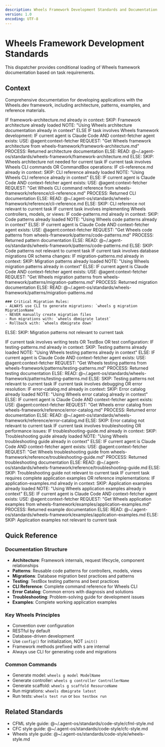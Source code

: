 ```yaml
---
description: Wheels Framework Development Standards and Documentation
version: 1.0
encoding: UTF-8
---
```


# Wheels Framework Development Standards

This dispatcher provides conditional loading of Wheels framework documentation based on task requirements.

## Context

Comprehensive documentation for developing applications with the Wheels.dev framework, including architecture, patterns, examples, and reference materials.

<conditional-block context-check="wheels-architecture">
IF framework-architecture.md already in context:
  SKIP: Framework architecture already loaded
  NOTE: "Using Wheels architecture documentation already in context"
ELSE IF task involves Wheels framework development:
  <context_fetcher_strategy>
    IF current agent is Claude Code AND context-fetcher agent exists:
      USE: @agent:context-fetcher
      REQUEST: "Get Wheels framework architecture from wheels-framework/framework-architecture.md"
      PROCESS: Returned architecture documentation
    ELSE:
      READ: @~/.agent-os/standards/wheels-framework/framework-architecture.md
  </context_fetcher_strategy>
ELSE:
  SKIP: Wheels architecture not needed for current task
</conditional-block>

<conditional-block task-condition="wheels-cli" context-check="cli-reference">
IF current task involves Wheels CLI commands OR CommandBox operations:
  IF cli-reference.md already in context:
    SKIP: CLI reference already loaded
    NOTE: "Using Wheels CLI reference already in context"
  ELSE:
    <context_fetcher_strategy>
      IF current agent is Claude Code AND context-fetcher agent exists:
        USE: @agent:context-fetcher
        REQUEST: "Get Wheels CLI command reference from wheels-framework/reference/cli-reference.md"
        PROCESS: Returned CLI documentation
      ELSE:
        READ: @~/.agent-os/standards/wheels-framework/reference/cli-reference.md
    </context_fetcher_strategy>
ELSE:
  SKIP: CLI reference not relevant to current task
</conditional-block>

<conditional-block task-condition="wheels-patterns" context-check="code-patterns">
IF current task involves implementing Wheels controllers, models, or views:
  IF code-patterns.md already in context:
    SKIP: Code patterns already loaded
    NOTE: "Using Wheels code patterns already in context"
  ELSE:
    <context_fetcher_strategy>
      IF current agent is Claude Code AND context-fetcher agent exists:
        USE: @agent:context-fetcher
        REQUEST: "Get Wheels code patterns from wheels-framework/patterns/code-patterns.md"
        PROCESS: Returned pattern documentation
      ELSE:
        READ: @~/.agent-os/standards/wheels-framework/patterns/code-patterns.md
    </context_fetcher_strategy>
ELSE:
  SKIP: Code patterns not relevant to current task
</conditional-block>

<conditional-block task-condition="wheels-migrations" context-check="migration-patterns">
IF current task involves database migrations OR schema changes:
  IF migration-patterns.md already in context:
    SKIP: Migration patterns already loaded
    NOTE: "Using Wheels migration patterns already in context"
  ELSE:
    <context_fetcher_strategy>
      IF current agent is Claude Code AND context-fetcher agent exists:
        USE: @agent:context-fetcher
        REQUEST: "Get Wheels migration patterns from wheels-framework/patterns/migration-patterns.md"
        PROCESS: Returned migration documentation
      ELSE:
        READ: @~/.agent-os/standards/wheels-framework/patterns/migration-patterns.md
    </context_fetcher_strategy>
    
    ### Critical Migration Rules:
    - ALWAYS use CLI to generate migrations: `wheels g migration MigrationName`
    - NEVER manually create migration files
    - Run migrations with: `wheels dbmigrate latest`
    - Rollback with: `wheels dbmigrate down`
ELSE:
  SKIP: Migration patterns not relevant to current task
</conditional-block>

<conditional-block task-condition="wheels-testing" context-check="testing-patterns">
IF current task involves writing tests OR TestBox OR test configuration:
  IF testing-patterns.md already in context:
    SKIP: Testing patterns already loaded
    NOTE: "Using Wheels testing patterns already in context"
  ELSE:
    <context_fetcher_strategy>
      IF current agent is Claude Code AND context-fetcher agent exists:
        USE: @agent:context-fetcher
        REQUEST: "Get Wheels testing patterns from wheels-framework/patterns/testing-patterns.md"
        PROCESS: Returned testing documentation
      ELSE:
        READ: @~/.agent-os/standards/wheels-framework/patterns/testing-patterns.md
    </context_fetcher_strategy>
ELSE:
  SKIP: Testing patterns not relevant to current task
</conditional-block>

<conditional-block task-condition="wheels-errors" context-check="error-catalog">
IF current task involves debugging OR error resolution:
  IF error-catalog.md already in context:
    SKIP: Error catalog already loaded
    NOTE: "Using Wheels error catalog already in context"
  ELSE:
    <context_fetcher_strategy>
      IF current agent is Claude Code AND context-fetcher agent exists:
        USE: @agent:context-fetcher
        REQUEST: "Get Wheels error catalog from wheels-framework/reference/error-catalog.md"
        PROCESS: Returned error documentation
      ELSE:
        READ: @~/.agent-os/standards/wheels-framework/reference/error-catalog.md
    </context_fetcher_strategy>
ELSE:
  SKIP: Error catalog not relevant to current task
</conditional-block>

<conditional-block task-condition="wheels-troubleshooting" context-check="troubleshooting-guide">
IF current task involves troubleshooting OR performance issues:
  IF troubleshooting-guide.md already in context:
    SKIP: Troubleshooting guide already loaded
    NOTE: "Using Wheels troubleshooting guide already in context"
  ELSE:
    <context_fetcher_strategy>
      IF current agent is Claude Code AND context-fetcher agent exists:
        USE: @agent:context-fetcher
        REQUEST: "Get Wheels troubleshooting guide from wheels-framework/reference/troubleshooting-guide.md"
        PROCESS: Returned troubleshooting documentation
      ELSE:
        READ: @~/.agent-os/standards/wheels-framework/reference/troubleshooting-guide.md
    </context_fetcher_strategy>
ELSE:
  SKIP: Troubleshooting guide not relevant to current task
</conditional-block>

<conditional-block task-condition="wheels-examples" context-check="application-examples">
IF current task requires complete application examples OR reference implementations:
  IF application-examples.md already in context:
    SKIP: Application examples already loaded
    NOTE: "Using Wheels application examples already in context"
  ELSE:
    <context_fetcher_strategy>
      IF current agent is Claude Code AND context-fetcher agent exists:
        USE: @agent:context-fetcher
        REQUEST: "Get Wheels application examples from wheels-framework/examples/application-examples.md"
        PROCESS: Returned example documentation
      ELSE:
        READ: @~/.agent-os/standards/wheels-framework/examples/application-examples.md
    </context_fetcher_strategy>
ELSE:
  SKIP: Application examples not relevant to current task
</conditional-block>

## Quick Reference

### Documentation Structure
- **Architecture**: Framework internals, request lifecycle, component relationships
- **Patterns**: Reusable code patterns for controllers, models, views
- **Migrations**: Database migration best practices and patterns  
- **Testing**: TestBox testing patterns and best practices
- **CLI Reference**: Complete command reference for Wheels CLI
- **Error Catalog**: Common errors with diagnosis and solutions
- **Troubleshooting**: Problem-solving guide for development issues
- **Examples**: Complete working application examples

### Key Wheels Principles
- Convention over configuration
- RESTful by default
- Database-driven development
- Use `config()` for initialization, NOT `init()`
- Framework methods prefixed with `$` are internal
- Always use CLI for generating code and migrations

### Common Commands
- Generate model: `wheels g model ModelName`
- Generate controller: `wheels g controller ControllerName`
- Generate scaffold: `wheels g scaffold ResourceName`
- Run migrations: `wheels dbmigrate latest`
- Run tests: `wheels test run` or `box testbox run`

## Related Standards
- CFML style guide: @~/.agent-os/standards/code-style/cfml-style.md
- CFC style guide: @~/.agent-os/standards/code-style/cfc-style.md
- Wheels style guide: @~/.agent-os/standards/code-style/wheels-style.md